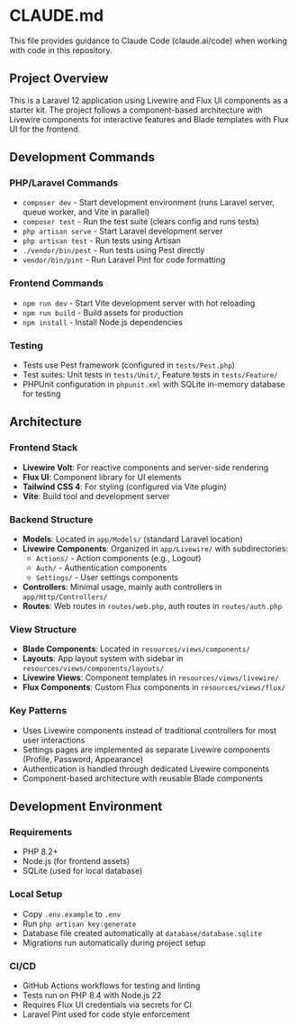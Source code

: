 # CLAUDE.md

This file provides guidance to Claude Code (claude.ai/code) when working with code in this repository.

## Project Overview

This is a Laravel 12 application using Livewire and Flux UI components as a starter kit. The project follows a component-based architecture with Livewire components for interactive features and Blade templates with Flux UI for the frontend.

## Development Commands

### PHP/Laravel Commands
- `composer dev` - Start development environment (runs Laravel server, queue worker, and Vite in parallel)
- `composer test` - Run the test suite (clears config and runs tests)
- `php artisan serve` - Start Laravel development server
- `php artisan test` - Run tests using Artisan
- `./vendor/bin/pest` - Run tests using Pest directly
- `vendor/bin/pint` - Run Laravel Pint for code formatting

### Frontend Commands
- `npm run dev` - Start Vite development server with hot reloading
- `npm run build` - Build assets for production
- `npm install` - Install Node.js dependencies

### Testing
- Tests use Pest framework (configured in `tests/Pest.php`)
- Test suites: Unit tests in `tests/Unit/`, Feature tests in `tests/Feature/`
- PHPUnit configuration in `phpunit.xml` with SQLite in-memory database for testing

## Architecture

### Frontend Stack
- **Livewire Volt**: For reactive components and server-side rendering
- **Flux UI**: Component library for UI elements
- **Tailwind CSS 4**: For styling (configured via Vite plugin)
- **Vite**: Build tool and development server

### Backend Structure
- **Models**: Located in `app/Models/` (standard Laravel location)
- **Livewire Components**: Organized in `app/Livewire/` with subdirectories:
  - `Actions/` - Action components (e.g., Logout)
  - `Auth/` - Authentication components
  - `Settings/` - User settings components
- **Controllers**: Minimal usage, mainly auth controllers in `app/Http/Controllers/`
- **Routes**: Web routes in `routes/web.php`, auth routes in `routes/auth.php`

### View Structure
- **Blade Components**: Located in `resources/views/components/`
- **Layouts**: App layout system with sidebar in `resources/views/components/layouts/`
- **Livewire Views**: Component templates in `resources/views/livewire/`
- **Flux Components**: Custom Flux components in `resources/views/flux/`

### Key Patterns
- Uses Livewire components instead of traditional controllers for most user interactions
- Settings pages are implemented as separate Livewire components (Profile, Password, Appearance)
- Authentication is handled through dedicated Livewire components
- Component-based architecture with reusable Blade components

## Development Environment

### Requirements
- PHP 8.2+
- Node.js (for frontend assets)
- SQLite (used for local database)

### Local Setup
- Copy `.env.example` to `.env`
- Run `php artisan key:generate`
- Database file created automatically at `database/database.sqlite`
- Migrations run automatically during project setup

### CI/CD
- GitHub Actions workflows for testing and linting
- Tests run on PHP 8.4 with Node.js 22
- Requires Flux UI credentials via secrets for CI
- Laravel Pint used for code style enforcement